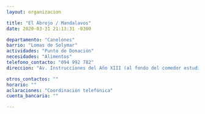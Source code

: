 ```yaml
---
layout: organizacion

title: "El Abrojo / Mandalavos"
date: 2020-03-31 21:13:31 -0300

departamento: "Canelones"
barrio: "Lomas de Solymar"
actividades: "Punto de Donación"
necesidades: "Alimentos"
telefono_contacto: "094 992 782"
direccion: "Av. Instrucciones del Año XIII (al fondo del comedor estudiantil)."

otros_contactos: ""
horario: ""
aclaraciones: "Coordinación telefónica"
cuenta_bancaria: ""

---
```


